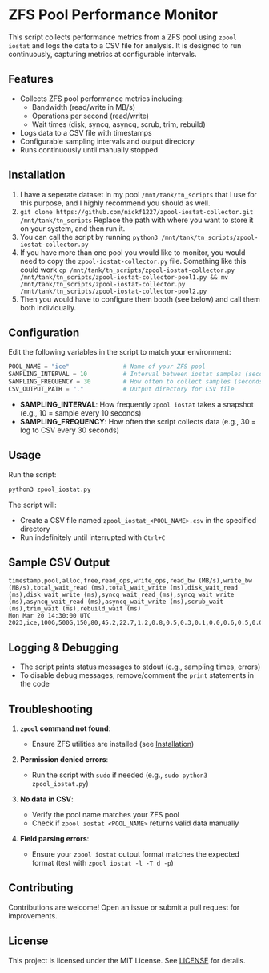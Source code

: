 # ZFS Pool Performance Monitor

This script collects performance metrics from a ZFS pool using `zpool iostat` and logs the data to a CSV file for analysis. It is designed to run continuously, capturing metrics at configurable intervals.

## Features

- Collects ZFS pool performance metrics including:
  - Bandwidth (read/write in MB/s)
  - Operations per second (read/write)
  - Wait times (disk, syncq, asyncq, scrub, trim, rebuild)
- Logs data to a CSV file with timestamps
- Configurable sampling intervals and output directory
- Runs continuously until manually stopped


## Installation

1. I have a seperate dataset in my pool `/mnt/tank/tn_scripts` that I use for this purpose, and I highly recommend you should as well.
2. `git clone https://github.com/nickf1227/zpool-iostat-collector.git /mnt/tank/tn_scripts` Replace the path with where you want to store it on your system, and then run it.
3. You can call the script by running `python3 /mnt/tank/tn_scripts/zpool-iostat-collector.py`
4. If you have more than one pool you would like to monitor, you would need to copy the `zpool-iostat-collector.py` file. Something like this could work `cp /mnt/tank/tn_scripts/zpool-iostat-collector.py /mnt/tank/tn_scripts/zpool-iostat-collector-pool1.py && mv /mnt/tank/tn_scripts/zpool-iostat-collector.py /mnt/tank/tn_scripts/zpool-iostat-collector-pool2.py`
5. Then you would have to configure them booth (see below) and call them both individually.



## Configuration

Edit the following variables in the script to match your environment:

```python
POOL_NAME = "ice"               # Name of your ZFS pool
SAMPLING_INTERVAL = 10          # Interval between iostat samples (seconds)
SAMPLING_FREQUENCY = 30         # How often to collect samples (seconds)
CSV_OUTPUT_PATH = "."           # Output directory for CSV file
```

- **SAMPLING_INTERVAL**: How frequently `zpool iostat` takes a snapshot (e.g., 10 = sample every 10 seconds)
- **SAMPLING_FREQUENCY**: How often the script collects data (e.g., 30 = log to CSV every 30 seconds)

## Usage

Run the script:

```bash
python3 zpool_iostat.py
```

The script will:
- Create a CSV file named `zpool_iostat_<POOL_NAME>.csv` in the specified directory
- Run indefinitely until interrupted with `Ctrl+C`

## Sample CSV Output

```csv
timestamp,pool,alloc,free,read_ops,write_ops,read_bw (MB/s),write_bw (MB/s),total_wait_read (ms),total_wait_write (ms),disk_wait_read (ms),disk_wait_write (ms),syncq_wait_read (ms),syncq_wait_write (ms),asyncq_wait_read (ms),asyncq_wait_write (ms),scrub_wait (ms),trim_wait (ms),rebuild_wait (ms)
Mon Mar 20 14:30:00 UTC 2023,ice,100G,500G,150,80,45.2,22.7,1.2,0.8,0.5,0.3,0.1,0.0,0.6,0.5,0.0,0.0,0.0
```

## Logging & Debugging

- The script prints status messages to stdout (e.g., sampling times, errors)
- To disable debug messages, remove/comment the `print` statements in the code

## Troubleshooting

1. **`zpool` command not found**:
   - Ensure ZFS utilities are installed (see [Installation](#installation))

2. **Permission denied errors**:
   - Run the script with `sudo` if needed (e.g., `sudo python3 zpool_iostat.py`)

3. **No data in CSV**:
   - Verify the pool name matches your ZFS pool
   - Check if `zpool iostat <POOL_NAME>` returns valid data manually

4. **Field parsing errors**:
   - Ensure your `zpool iostat` output format matches the expected format (test with `zpool iostat -l -T d -p`)

## Contributing

Contributions are welcome! Open an issue or submit a pull request for improvements.

## License

This project is licensed under the MIT License. See [LICENSE](LICENSE) for details.

